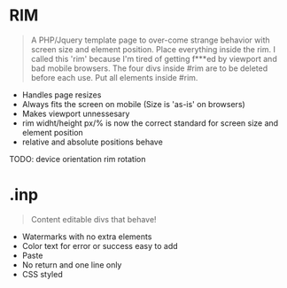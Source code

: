 RIM
===

> A PHP/Jquery template page to over-come strange behavior with screen size and element position. Place everything inside
> the rim. I called this 'rim' because I'm tired of getting f***ed by viewport and bad mobile browsers.
> The four divs inside #rim are to be deleted before each use. Put all elements inside #rim.

- Handles page resizes
- Always fits the screen on mobile (Size is 'as-is' on browsers)
- Makes viewport unnessesary
- rim widht/height px/% is now the correct standard for screen size and element position
- relative and absolute positions behave

TODO: device orientation rim rotation

.inp
====

> Content editable divs that behave!

- Watermarks with no extra elements
- Color text for error or success easy to add
- Paste
- No return and one line only
- CSS styled
